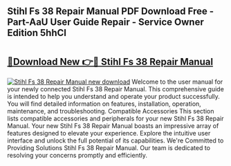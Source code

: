 ## Stihl Fs 38 Repair Manual PDF Download Free - Part-AaU User Guide Repair - Service Owner Edition 5hhCI

# <h2><a href="http://bc5475.oget.top/?id=Stihl+Fs+38+Repair+Manual">🔗Download New 👉🔴 Stihl Fs 38 Repair Manual</a></h2>

[![Stihl Fs 38 Repair Manual new download](https://i.imgur.com/5g1atiW.png)](http://bc5475.oget.top/?id=Stihl+Fs+38+Repair+Manual)
Welcome to the user manual for your newly connected Stihl Fs 38 Repair Manual. This comprehensive guide is intended to help you understand and operate your product successfully. You will find detailed information on features, installation, operation, maintenance, and troubleshooting. Compatible Accessories This section lists compatible accessories and peripherals for your new Stihl Fs 38 Repair Manual. Your new Stihl Fs 38 Repair Manual boasts an impressive array of features designed to elevate your experience. Explore the intuitive user interface and unlock the full potential of its capabilities. We're Committed to Providing Solutions Stihl Fs 38 Repair Manual. Our team is dedicated to resolving your concerns promptly and efficiently.
